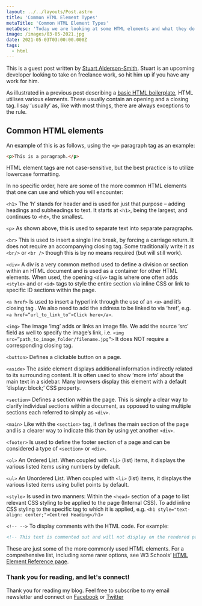 ```yaml
---
layout: ../../layouts/Post.astro
title: 'Common HTML Element Types'
metaTitle: 'Common HTML Element Types'
metaDesc: 'Today we are looking at some HTML elements and what they do'
image: /images/03-05-2021.jpg
date: 2021-05-03T03:00:00.000Z
tags:
  - html
---
```


This is a guest post written by [Stuart Alderson-Smith](https://twitter.com/aldercode).
Stuart is an upcoming developer looking to take on freelance work, so hit him up if you have any work for him.

As illustrated in a previous post describing a [basic HTML boilerplate](https://daily-dev-tips.com/posts/html5-starting-boilerplate-template/), HTML utilises various elements. These usually contain an opening and a closing tag. I say ‘usually’ as, like with most things, there are always exceptions to the rule.

## Common HTML elements

An example of this is as follows, using the `<p>` paragraph tag as an example:

```html
<p>This is a paragraph.</p>
```

HTML element tags are not case-sensitive, but the best practice is to utilize lowercase formatting.

In no specific order, here are some of the more common HTML elements that one can use and which you will encounter:

`<h1>`
The ‘h’ stands for header and is used for just that purpose – adding headings and subheadings to text. It starts at `<h1>`, being the largest, and continues to `<h6>`, the smallest.

`<p>`
As shown above, this is used to separate text into separate paragraphs.

`<br>`
This is used to insert a single line break, by forcing a carriage return. It does not require an accompanying closing tag. Some traditionally write it as `<br/>` or `<br />` though this is by no means required (but will still work).

`<div>`
A div is a very common method used to define a division or section within an HTML document and is used as a container for other HTML elements. When used, the opening `<div>` tag is where one often adds `<style>` and or `<id>` tags to style the entire section via inline CSS or link to specific ID sections within the page.

`<a href>`
Is used to insert a hyperlink through the use of an `<a>` and it’s closing tag </a>. We also need to add the address to be linked to via ‘href’, e.g. `<a href=”url_to_link_to”>Click here</a>`.

`<img>`
The image ‘img’ adds or links an image file. We add the source ‘src’ field as well to specify the image’s link, i.e. `<img src=”path_to_image_folder/filename.jpg”>` It does NOT require a corresponding closing tag.

`<button>`
Defines a clickable button on a page.

`<aside>`
The aside element displays additional information indirectly related to its surrounding content. It is often used to show ‘more info’ about the main text in a sidebar. Many browsers display this element with a default ‘display: block;’ CSS property.

`<section>`
Defines a section within the page. This is simply a clear way to clarify individual sections within a document, as opposed to using multiple sections each referred to simply as `<div>`.

`<main>`
Like with the `<section>` tag, it defines the main section of the page and is a clearer way to indicate this than by using yet another `<div>`.

`<footer>`
Is used to define the footer section of a page and can be considered a type of `<section>` or `<div>`.

`<ol>`
An Ordered List. When coupled with `<li>` (list) items, it displays the various listed items using numbers by default.

`<ul>`
An Unordered List. When coupled with `<li>` (list) items, it displays the various listed items using bullet points by default.

`<style>`
Is used in two manners:
Within the `<head>` section of a page to list relevant CSS styling to be applied to the page (Internal CSS).
To add inline CSS styling to the specific tag to which it is applied, e.g. `<h1 style="text-align: center;">Centred Heading</h1>`

`<!-- -->`
To display comments with the HTML code. For example:

```html
<!-- This text is commented out and will not display on the rendered page. -->
```

These are just some of the more commonly used HTML elements. For a comprehensive list, including some rarer options, see W3 Schools’ [HTML Element Reference page](https://www.w3schools.com/tags/default.asp).

### Thank you for reading, and let's connect!

Thank you for reading my blog. Feel free to subscribe to my email newsletter and connect on [Facebook](https://www.facebook.com/DailyDevTipsBlog) or [Twitter](https://twitter.com/DailyDevTips1)

